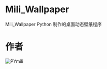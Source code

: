 # Mili_Wallpaper
Mili_Wallpaper Python 制作的桌面动态壁纸程序

# 作者

![PYmili](https://avatar.csdnimg.cn/D/9/0/1_qq_53280175_1607159611.jpg)
